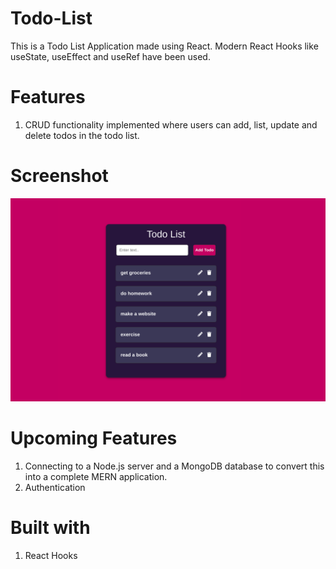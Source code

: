 # Todo-List
This is a Todo List Application made using React. Modern React Hooks like useState, useEffect and useRef have been used.

# Features 
1. CRUD functionality implemented where users can add, list, update and delete todos in the todo list.

# Screenshot 
<img src="screenshot/todo.png">

# Upcoming Features 
1. Connecting to a Node.js server and a MongoDB database to convert this into a complete MERN application.
2. Authentication 

# Built with 
1. React Hooks 
